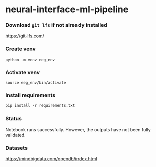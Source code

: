 # neural-interface-ml-pipeline

### Download `git lfs` if not already installed
https://git-lfs.com/

### Create venv
`python -m venv eeg_env`

### Activate venv
`source eeg_env/bin/activate`

### Install requirements
`pip install -r requirements.txt`

### Status
Notebook runs successfully. However, the outputs have not been fully validated.

### Datasets
https://mindbigdata.com/opendb/index.html
